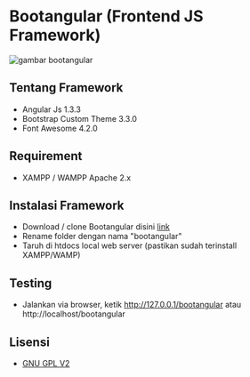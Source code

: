 # Bootangular (Frontend JS Framework)
![gambar bootangular](http://i1087.photobucket.com/albums/j474/Zulfindra_Juliant/bootangular_zps4926779f.png)

## Tentang Framework
- Angular Js 1.3.3
- Bootstrap Custom Theme 3.3.0
- Font Awesome 4.2.0

## Requirement
- XAMPP / WAMPP Apache 2.x

## Instalasi Framework
- Download / clone Bootangular disini [link](link.com)
- Rename folder dengan nama "bootangular"
- Taruh di htdocs local web server (pastikan sudah terinstall XAMPP/WAMP)

## Testing
- Jalankan via browser, ketik http://127.0.0.1/bootangular atau http://localhost/bootangular

## Lisensi
- [GNU GPL V2](https://google.com)